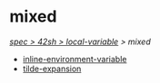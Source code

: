 # mixed

*[spec > 42sh > local-variable](..) > mixed*

* [inline-environment-variable](./inline-environment-variable)
* [tilde-expansion](./tilde-expansion)
